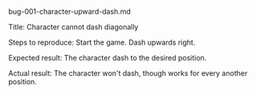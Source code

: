 bug-001-character-upward-dash.md

Title: Character cannot dash diagonally

Steps to reproduce:
Start the game.
Dash upwards right.

Expected result:
The character dash to the desired position.

Actual result:
The character won't dash, though works for every another position.
